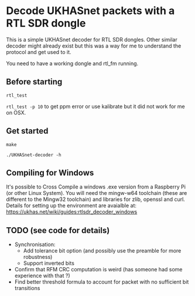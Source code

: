 Decode UKHASnet packets with a RTL SDR dongle
==================

This is a simple UKHASnet decoder for RTL SDR dongles. Other similar decoder might already exist but this was a way for me to understand the protocol and get used to it.

You need to have a working dongle and rtl_fm running.

Before starting
-------
`rtl_test`

`rtl_test -p 10` to get ppm error or use kalibrate but it did not work for me on OSX.

Get started
-------
`make`

`./UKHASnet-decoder -h`

Compiling for Windows
-------
It's possible to Cross Compile a windows .exe version from a Raspberry Pi (or other Linux System).
You will need the mingw-w64 toolchain (these are different to the Mingw32 toolchain) and libraries for zlib, openssl and curl.
Details for setting up the environment are avaialble at: https://ukhas.net/wiki/guides:rtlsdr_decoder_windows

TODO (see code for details)
-------
- Synchronisation:
	- Add tolerance bit option (and possibly use the preamble for more robustness)
	- Support inverted bits
- Confirm that RFM CRC computation is weird (has someone had some experience with that ?)
- Find better threshold formula to account for packet with no sufficient bit transitions